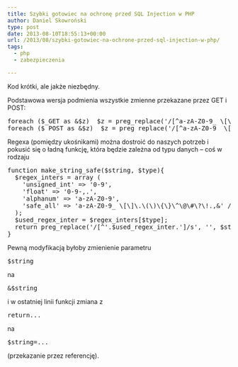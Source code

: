 ```yaml
---
title: Szybki gotowiec na ochronę przed SQL Injection w PHP
author: Daniel Skowroński
type: post
date: 2013-08-10T18:55:13+00:00
url: /2013/08/szybki-gotowiec-na-ochrone-przed-sql-injection-w-php/
tags:
  - php
  - zabezpieczenia

---
```

Kod krótki, ale jakże niezbędny.  
<!--break--> Podstawowa wersja podmienia wszystkie zmienne przekazane przez GET i POST: 

<pre class="EnlighterJSRAW php">foreach ($_GET as &$z)  $z = preg_replace('/[^a-zA-Z0-9_ \[\]\.\(\)\{\}\^\@\#\?\!.,&]/s', '', $z);
foreach ($_POST as &$z)  $z = preg_replace('/[^a-zA-Z0-9_ \[\]\.\(\)\{\}\^\@\#\?\!.,&-]/s', '', $z);
</pre>

Regexa (pomiędzy ukośnikami) można dostroić do naszych potrzeb i pokusić się o ładną funkcję, która będzie zależna od typu danych &#8211; coś w rodzaju 

<pre class="EnlighterJSRAW php">function make_string_safe($string, $type){
  $regex_inters = array ( 
    'unsigned_int' => '0-9', 
    'float' => '0-9-,.', 
    'alphanum' => 'a-zA-Z0-9',
    'safe_all' => 'a-zA-Z0-9_ \[\]\.\(\)\{\}\^\@\#\?\!.,&' /* bezpieczne dla zapytań SQL */
  );
  $used_regex_inter = $regex_inters[$type];
  return preg_replace('/[^'.$used_regex_inter.']/s', '', $string);
}
</pre>

Pewną modyfikacją byłoby zmienienie parametru 

<pre style="display: inline !important;">$string</pre>

na 

<pre style="display: inline !important;">&&#36;string</pre>

i w ostatniej linii funkcji zmiana z 

<pre style="display: inline !important;">return...</pre>

na 

<pre style="display: inline !important;">&#36;string=...</pre>

(przekazanie przez referencję).